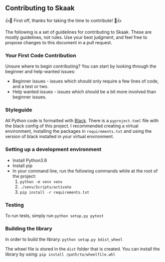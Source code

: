 ## Contributing to Skaak

👍🎉 First off, thanks for taking the time to contribute! 🎉👍

The following is a set of guidelines for contributing to Skaak. These are mostly guidelines, not rules. Use your best judgment, and feel free to propose changes to this document in a pull request.

### Your First Code Contribution
Unsure where to begin contributing? You can start by looking through the beginner and help-wanted issues:
 - Beginner issues - issues which should only require a few lines of code, and a test or two.
 - Help wanted issues - issues which should be a bit more involved than beginner issues.

### Styleguide
All Python code is formatted with [Black](https://pypi.org/project/black/). There is a `pyproject.toml` file with the black config of this project. I recommended creating a virtual environment, installing the packages in `requirements.txt` and using the version of black installed in your virtual environment. 

### Setting up a development environment
 - Install Python3.8
 - Install pip
 - In your command line, run the following commands while at the root of the project:
    1. `python -m venv venv`
    2. `./venv/Scripts/activate`
    3. `pip install -r requirements.txt`

### Testing
To run tests, simply run `python setup.py pytest`

### Building the library
In order to build the library: `python setup.py bdist_wheel`

The wheel file is stored in the `dist` folder that is created. You can install the library by using:
`pip install /path/to/wheelfile.whl`
